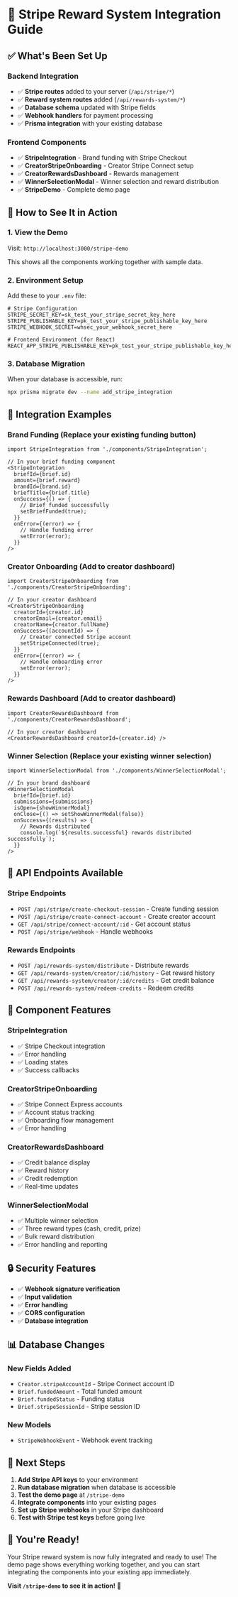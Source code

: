 # 🎉 Stripe Reward System Integration Guide

## ✅ What's Been Set Up

### **Backend Integration**
- ✅ **Stripe routes** added to your server (`/api/stripe/*`)
- ✅ **Reward system routes** added (`/api/rewards-system/*`)
- ✅ **Database schema** updated with Stripe fields
- ✅ **Webhook handlers** for payment processing
- ✅ **Prisma integration** with your existing database

### **Frontend Components**
- ✅ **StripeIntegration** - Brand funding with Stripe Checkout
- ✅ **CreatorStripeOnboarding** - Creator Stripe Connect setup
- ✅ **CreatorRewardsDashboard** - Rewards management
- ✅ **WinnerSelectionModal** - Winner selection and reward distribution
- ✅ **StripeDemo** - Complete demo page

## 🚀 How to See It in Action

### **1. View the Demo**
Visit: `http://localhost:3000/stripe-demo`

This shows all the components working together with sample data.

### **2. Environment Setup**
Add these to your `.env` file:

```env
# Stripe Configuration
STRIPE_SECRET_KEY=sk_test_your_stripe_secret_key_here
STRIPE_PUBLISHABLE_KEY=pk_test_your_stripe_publishable_key_here
STRIPE_WEBHOOK_SECRET=whsec_your_webhook_secret_here

# Frontend Environment (for React)
REACT_APP_STRIPE_PUBLISHABLE_KEY=pk_test_your_stripe_publishable_key_here
```

### **3. Database Migration**
When your database is accessible, run:
```bash
npx prisma migrate dev --name add_stripe_integration
```

## 🎯 Integration Examples

### **Brand Funding (Replace your existing funding button)**
```tsx
import StripeIntegration from './components/StripeIntegration';

// In your brief funding component
<StripeIntegration
  briefId={brief.id}
  amount={brief.reward}
  brandId={brand.id}
  briefTitle={brief.title}
  onSuccess={() => {
    // Brief funded successfully
    setBriefFunded(true);
  }}
  onError={(error) => {
    // Handle funding error
    setError(error);
  }}
/>
```

### **Creator Onboarding (Add to creator dashboard)**
```tsx
import CreatorStripeOnboarding from './components/CreatorStripeOnboarding';

// In your creator dashboard
<CreatorStripeOnboarding
  creatorId={creator.id}
  creatorEmail={creator.email}
  creatorName={creator.fullName}
  onSuccess={(accountId) => {
    // Creator connected Stripe account
    setStripeConnected(true);
  }}
  onError={(error) => {
    // Handle onboarding error
    setError(error);
  }}
/>
```

### **Rewards Dashboard (Add to creator dashboard)**
```tsx
import CreatorRewardsDashboard from './components/CreatorRewardsDashboard';

// In your creator dashboard
<CreatorRewardsDashboard creatorId={creator.id} />
```

### **Winner Selection (Replace your existing winner selection)**
```tsx
import WinnerSelectionModal from './components/WinnerSelectionModal';

// In your brand dashboard
<WinnerSelectionModal
  briefId={brief.id}
  submissions={submissions}
  isOpen={showWinnerModal}
  onClose={() => setShowWinnerModal(false)}
  onSuccess={(results) => {
    // Rewards distributed
    console.log(`${results.successful} rewards distributed successfully`);
  }}
/>
```

## 🔧 API Endpoints Available

### **Stripe Endpoints**
- `POST /api/stripe/create-checkout-session` - Create funding session
- `POST /api/stripe/create-connect-account` - Create creator account
- `GET /api/stripe/connect-account/:id` - Get account status
- `POST /api/stripe/webhook` - Handle webhooks

### **Rewards Endpoints**
- `POST /api/rewards-system/distribute` - Distribute rewards
- `GET /api/rewards-system/creator/:id/history` - Get reward history
- `GET /api/rewards-system/creator/:id/credits` - Get credit balance
- `POST /api/rewards-system/redeem-credits` - Redeem credits

## 🎨 Component Features

### **StripeIntegration**
- ✅ Stripe Checkout integration
- ✅ Error handling
- ✅ Loading states
- ✅ Success callbacks

### **CreatorStripeOnboarding**
- ✅ Stripe Connect Express accounts
- ✅ Account status tracking
- ✅ Onboarding flow management
- ✅ Error handling

### **CreatorRewardsDashboard**
- ✅ Credit balance display
- ✅ Reward history
- ✅ Credit redemption
- ✅ Real-time updates

### **WinnerSelectionModal**
- ✅ Multiple winner selection
- ✅ Three reward types (cash, credit, prize)
- ✅ Bulk reward distribution
- ✅ Error handling and reporting

## 🔒 Security Features

- ✅ **Webhook signature verification**
- ✅ **Input validation**
- ✅ **Error handling**
- ✅ **CORS configuration**
- ✅ **Database integration**

## 📊 Database Changes

### **New Fields Added**
- `Creator.stripeAccountId` - Stripe Connect account ID
- `Brief.fundedAmount` - Total funded amount
- `Brief.fundedStatus` - Funding status
- `Brief.stripeSessionId` - Stripe session ID

### **New Models**
- `StripeWebhookEvent` - Webhook event tracking

## 🚀 Next Steps

1. **Add Stripe API keys** to your environment
2. **Run database migration** when database is accessible
3. **Test the demo page** at `/stripe-demo`
4. **Integrate components** into your existing pages
5. **Set up Stripe webhooks** in your Stripe dashboard
6. **Test with Stripe test keys** before going live

## 🎊 You're Ready!

Your Stripe reward system is now fully integrated and ready to use! The demo page shows everything working together, and you can start integrating the components into your existing app immediately.

**Visit `/stripe-demo` to see it in action!** 🚀















